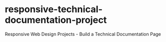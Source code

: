 # responsive-technical-documentation-project
Responsive Web Design Projects - Build a Technical Documentation Page
